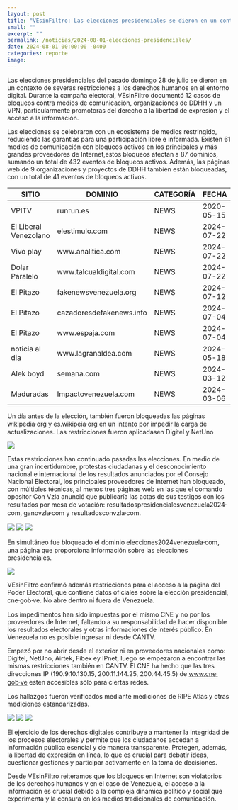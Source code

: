 ```yaml
---
layout: post
title: "VEsinFiltro: Las elecciones presidenciales se dieron en un contexto de restricción a los derechos humanos en Internet"
small: ""
excerpt: ""
permalink: /noticias/2024-08-01-elecciones-presidenciales/
date: 2024-08-01 00:00:00 -0400
categories: reporte
image: 
---
```

Las elecciones presidenciales del pasado domingo 28 de julio se dieron en un contexto de severas restricciones a los derechos humanos en el entorno digital. Durante la campaña electoral, VEsinFiltro documentó 12 casos de bloqueos contra medios de comunicación,  organizaciones de DDHH y un VPN, particularmente promotoras del derecho a la libertad de expresión y el acceso a la información. 

Las elecciones se celebraron con un ecosistema de medios restringido, reduciendo las garantías para una participación libre e informada. Existen 61 medios de comunicación con bloqueos activos en los principales y más grandes proveedores de Internet,estos bloqueos afectan a 87 dominios, sumando un total de 432 eventos de bloqueos activos. Además, las páginas web de 9 organizaciones y proyectos de DDHH también están bloqueadas, con un total de 41 eventos de bloqueos activos.

<div class="table-responsive">
<table class="blocklist">
    <thead>
        <tr>
            <th><strong>SITIO</strong></th>
            <th><strong>DOMINIO</strong></th>
            <th><strong>CATEGORÍA</strong></th>
            <th><strong>FECHA</strong></th>
            <th><strong>ESTADO</strong></th>
            <th><strong>EVENTOS</strong></th>
            <th><strong>CANTV</strong></th>
            <th><strong>Movistar</strong></th>
            <th><strong>Digitel</strong></th>
            <th><strong>Inter</strong></th>
            <th><strong>Netuno</strong></th>
            <th><strong>Supercable</strong></th>
        </tr>
    </thead>
    <tbody>
        <tr>
            <td>VPITV</td>
            <td>runrun.es</td>
            <td>NEWS</td>
            <td>2020-05-15</td>
            <td>Activo</td>
            <td class="accesible">No</td>
            <td class="partial">DNS</td>
            <td class="partial">DNS</td>
            <td class="partial">DNS</td>
            <td class="block">HTTP/HTTPS</td>
            <td class="partial">DNS</td>
            <td class="accesible">No</td>
        </tr>
        <tr>
            <td>El Liberal Venezolano</td>
            <td>elestimulo.com</td>
            <td>NEWS</td>
            <td>2024-07-22</td>
            <td>Activo</td>
            <td class="accesible">No</td>
            <td class="http-dns">DNS + HTTPS</td>
            <td class="partial">DNS</td>
            <td class="partial">DNS</td>
            <td class="block">HTTP/HTTPS</td>
            <td class="partial">DNS</td>
            <td class="accesible">No</td>
        </tr>
        <tr>
            <td>Vivo play</td>
            <td>www.analitica.com</td>
            <td>NEWS</td>
            <td>2024-07-22</td>
            <td>Activo</td>
            <td class="accesible">No</td>
            <td class="http-dns">DNS + HTTPS</td>
            <td class="partial">DNS</td>
            <td class="partial">DNS</td>
            <td class="block">HTTP/HTTPS</td>
            <td class="partial">DNS</td>
            <td class="accesible">No</td>
        </tr>
        <tr>
            <td>Dolar Paralelo</td>
            <td>www.talcualdigital.com</td>
            <td>NEWS</td>
            <td>2024-07-22</td>
            <td>Activo</td>
            <td class="accesible">No</td>
            <td class="http-dns">DNS + HTTPS</td>
            <td class="partial">DNS</td>
            <td class="partial">DNS</td>
            <td class="block">HTTP/HTTPS</td>
            <td class="partial">DNS</td>
            <td class="accesible">No</td>
        </tr>
        <tr>
            <td>El Pitazo</td>
            <td>fakenewsvenezuela.org</td>
            <td>NEWS</td>
            <td>2024-07-12</td>
            <td>Activo</td>
            <td class="accesible">No</td>
            <td class="http-dns">DNS + HTTPS</td>
            <td class="partial">DNS</td>
            <td class="partial">DNS</td>
            <td class="block">HTTP/HTTPS</td>
            <td class="partial">DNS</td>
            <td class="accesible">No</td>
        </tr>
        <tr>
            <td>El Pitazo</td>
            <td>cazadoresdefakenews.info</td>
            <td>NEWS</td>
            <td>2024-07-04</td>
            <td>Activo</td>
            <td class="accesible">No</td>
            <td class="http-dns">DNS + HTTPS</td>
            <td class="partial">DNS</td>
            <td class="partial">DNS</td>
            <td class="partial">DNS</td>
            <td class="partial">DNS</td>
            <td class="accesible">No</td>
        </tr>
        <tr>
            <td>El Pitazo</td>
            <td>www.espaja.com</td>
            <td>NEWS</td>
            <td>2024-07-04</td>
            <td>Activo</td>
            <td class="accesible">No</td>
            <td class="http-dns">DNS + HTTPS</td>
            <td class="partial">DNS</td>
            <td class="partial">DNS</td>
            <td class="http-dns">DNS + HTTP/HTTPS</td>
            <td class="partial">DNS</td>
            <td class="accesible">No</td>
        </tr>
        <tr>
            <td>noticia al dia</td>
            <td>www.lagranaldea.com</td>
            <td>NEWS</td>
            <td>2024-05-18</td>
            <td>Activo</td>
            <td class="accesible">No</td>
            <td class="http-dns">DNS + HTTPS</td>
            <td class="partial">DNS</td>
            <td class="partial">DNS</td>
            <td class="http-dns">DNS + HTTP/HTTPS</td>
            <td class="partial">DNS</td>
            <td class="accesible">No</td>
        </tr>
        <tr>
            <td>Alek boyd</td>
            <td>semana.com</td>
            <td>NEWS</td>
            <td>2024-03-12</td>
            <td>Activo</td>
            <td class="accesible">No</td>
            <td class="partial">DNS</td>
            <td class="partial">DNS</td>
            <td class="partial">DNS</td>
            <td class="partial">DNS</td>
            <td class="partial">DNS</td>
            <td class="accesible">No</td>
        </tr>
        <tr>
            <td>Maduradas</td>
            <td>Impactovenezuela.com</td>
            <td>NEWS</td>
            <td>2024-03-06</td>
            <td>Activo</td>
            <td class="accesible">No</td>
            <td class="http-dns">DNS + HTTP/HTTPS</td>
            <td class="partial">DNS</td>
            <td class="partial">DNS</td>
            <td class="partial">DNS</td>
            <td class="partial">DNS</td>
            <td class="accesible">No</td>
        </tr>
    </tbody>
</table>
</div>


Un día antes de la elección, también fueron bloqueadas las páginas wikipedia⸱org y   es.wikipeia⸱org en un intento por impedir la carga de actualizaciones. Las restricciones fueron aplicadasen Digitel y NetUno

![](/res/post_img/2024-08-01/2024-07-29-wiki.png)

Estas restricciones han continuado pasadas las elecciones. En medio de una gran incertidumbre, protestas ciudadanas y el desconocimiento nacional e internacional de los resultados anunciados por el Consejo Nacional Electoral, los principales proveedores de Internet han bloqueado, con múltiples técnicas, al menos tres páginas web en las que el comando opositor Con Vzla anunció que publicaría las actas de sus testigos con los resultados por mesa de votación: resultadospresidencialesvenezuela2024⸱com, ganovzla⸱com y resultadosconvzla⸱com.

![](/res/post_img/2024-08-01/2024-07-31-193650_002.png)
![](/res/post_img/2024-08-01/2024-07-31-193650_003.png)
![](/res/post_img/2024-08-01/2024-07-31-181017_002.png)

En simultáneo fue bloqueado el dominio elecciones2024venezuela⸱com, una página que proporciona información sobre las elecciones presidenciales.

![](/res/post_img/2024-08-01/2024-07-29.png)

VEsinFiltro confirmó además restricciones para el acceso a la página del Poder Electoral, que contiene datos oficiales sobre la elección presidencial, cne⸱gob⸱ve. No abre dentro ni fuera de Venezuela.

Los impedimentos han sido impuestas por el mismo CNE y no por los proveedores de Internet, faltando a su responsabilidad de hacer disponible los resultados electorales y otras informaciones de interés público. En Venezuela no es posible ingresar ni desde CANTV.

Empezó por no abrir desde el exterior ni en proveedores nacionales como: Digitel, NetUno, Airtek, Fibex ey IPnet, luego se empezaron a encontrar las mismas restricciones también en CANTV. El CNE ha hecho que las tres direcciones IP (190.9.10.130.15, 200.11.144.25, 200.44.45.5) de www.cne⸱gob⸱ve estén accesibles sólo para ciertas redes. 

Los hallazgos fueron verificados mediante mediciones de RIPE Atlas y otras mediciones estandarizadas.

![](/res/post_img/2024-08-01/2024-08-01-CNE-1.jpeg)
![](/res/post_img/2024-08-01/2024-08-01-CNE-2.jpeg)
![](/res/post_img/2024-08-01/2024-08-01-CNE-3.jpeg)

El ejercicio de los derechos digitales contribuye a mantener la integridad de los procesos electorales y permite que los ciudadanos accedan a información pública esencial y de manera transparente. Protegen, además, la libertad de expresión en línea, lo que es crucial para debatir ideas, cuestionar gestiones y participar activamente en la toma de decisiones. 

Desde VEsinFiltro reiteramos que los bloqueos en Internet son violatorios de los derechos humanos y en el caso de Venezuela, el acceso a la información es crucial debido a la compleja dinámica político y social que experimenta y la censura en los medios tradicionales de comunicación.
